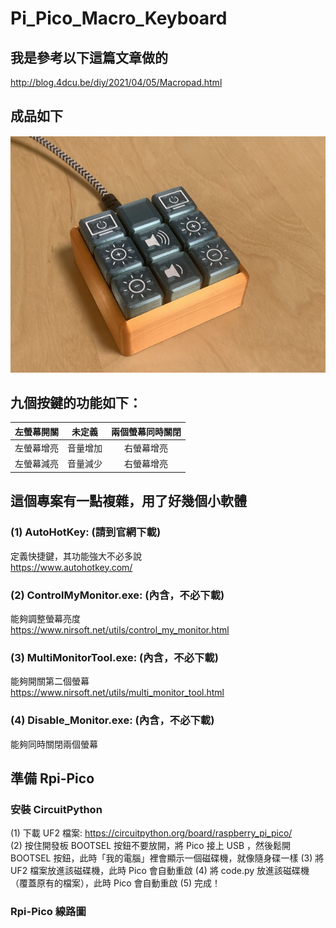 # Pi_Pico_Macro_Keyboard
## 我是參考以下這篇文章做的  
http://blog.4dcu.be/diy/2021/04/05/Macropad.html

## 成品如下  
![image](https://github.com/Chihhao/Pi_Pico_Macro_Keyboard/blob/master/IMG_2939.jpg)  

## 九個按鍵的功能如下：  
| 左螢幕開關 | 未定義   | 兩個螢幕同時關閉 | 
|   :---:   |  :---:   |  :---:   |
| 左螢幕增亮 | 音量增加 | 右螢幕增亮 |  
| 左螢幕減亮 | 音量減少 | 右螢幕增亮 |  

## 這個專案有一點複雜，用了好幾個小軟體  
### (1) AutoHotKey: (請到官網下載)  
定義快捷鍵，其功能強大不必多說  
https://www.autohotkey.com/  
### (2) ControlMyMonitor.exe:  (內含，不必下載)  
能夠調整螢幕亮度  
https://www.nirsoft.net/utils/control_my_monitor.html  
### (3) MultiMonitorTool.exe: (內含，不必下載)  
能夠開關第二個螢幕  
https://www.nirsoft.net/utils/multi_monitor_tool.html  
### (4) Disable_Monitor.exe: (內含，不必下載)  
能夠同時關閉兩個螢幕 

## 準備 Rpi-Pico
### 安裝 CircuitPython
(1) 下載 UF2 檔案: https://circuitpython.org/board/raspberry_pi_pico/  
(2) 按住開發板 BOOTSEL 按鈕不要放開，將 Pico 接上 USB ，然後鬆開 BOOTSEL 按鈕，此時「我的電腦」裡會顯示一個磁碟機，就像隨身碟一樣
(3) 將 UF2 檔案放進該磁碟機，此時 Pico 會自動重啟
(4) 將 code.py 放進該磁碟機（覆蓋原有的檔案），此時 Pico 會自動重啟
(5) 完成！

### Rpi-Pico 線路圖









